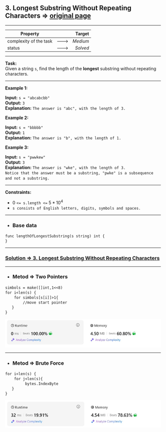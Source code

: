 ## 3. Longest Substring Without Repeating Characters => [original page](https://leetcode.com/problems/longest-substring-without-repeating-characters/description/ "https://leetcode.com/problems/longest-substring-without-repeating-characters/description/")

---
| Property               |      |   Target |              
|------------------------|:----:|---------:|
| complexity of the task | ---> | _Medium_ |
| status                 | ---> | _Solved_ |

---
**Task:**  
Given a string `s`, find the length of the **longest** substring without repeating characters.

---
**Example 1:**

**Input:** `s = "abcabcbb"`  
**Output:** `3`  
**Explanation:** `The answer is "abc", with the length of 3.`  

**Example 2:**

**Input:** `s = "bbbbb"`  
**Output:** `1`  
**Explanation:** `The answer is "b", with the length of 1.`

**Example 3:**

**Input:** `s = "pwwkew"`  
**Output:** `3`  
**Explanation:** `The answer is "wke", with the length of 3.`  
`Notice that the answer must be a substring, "pwke" is a subsequence and not a substring.`  

---
**Constraints:**

   * $0$ `<= s.length <=` $5 * 10^4$
   * `s consists of English letters, digits, symbols and spaces.`
 
---
* ### Base data

```Golang
func lengthOfLongestSubstring(s string) int {
}
```

---
### [Solution => 3. Longest Substring Without Repeating Characters](https://github.com/Ekvo/Leetcode-problems/blob/main/Leetcode-Problems-List/0003-Longest-Substring-Without-Repeating-Characters/leetcodethree.go "https://github.com/Ekvo/Leetcode-problems/blob/main/Leetcode-Problems-List/0003-Longest-Substring-Without-Repeating-Characters/leetcodethree.go")

---
* ### Metod => Two Pointers
```Golang
simbols = make([]int,1<<8)
for i<len(s) {
	for simbols[s[i]]>1{
		//move start pointer
   }     
}
```

![submit](https://github.com/Ekvo/Leetcode-problems/blob/main/Leetcode-Problems-Submit-Screenshots/3_Longest_Substring_Without_Repeating_Characters._Two_Pointers.jpg)

---
* ### Metod => Brute Force
```Golang
for i<len(s) {
	for j<len(s){
         bytes.IndexByte
   }     
}
```

![submit](https://github.com/Ekvo/Leetcode-problems/blob/main/Leetcode-Problems-Submit-Screenshots/3_Longest_Substring_Without_Repeating_Characters_Brute.jpg)
